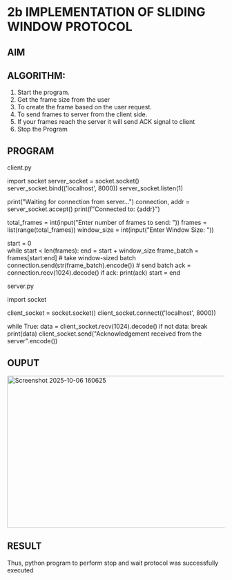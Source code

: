 # 2b IMPLEMENTATION OF SLIDING WINDOW PROTOCOL
## AIM
## ALGORITHM:
1. Start the program.
2. Get the frame size from the user
3. To create the frame based on the user request.
4. To send frames to server from the client side.
5. If your frames reach the server it will send ACK signal to client
6. Stop the Program
## PROGRAM
client.py 

import socket
server_socket = socket.socket()
server_socket.bind(('localhost', 8000))
server_socket.listen(1)

print("Waiting for connection from server...")
connection, addr = server_socket.accept()
print(f"Connected to: {addr}")

total_frames = int(input("Enter number of frames to send: "))
frames = list(range(total_frames))
window_size = int(input("Enter Window Size: "))

start = 0  
while start < len(frames):
    end = start + window_size
    frame_batch = frames[start:end]  # take window-sized batch
    connection.send(str(frame_batch).encode())  # send batch
    ack = connection.recv(1024).decode()
    if ack:
        print(ack)
        start = end  


server.py 


import socket

client_socket = socket.socket()
client_socket.connect(('localhost', 8000))

while True:
    data = client_socket.recv(1024).decode()
    if not data:
        break
    print(data)
    client_socket.send("Acknowledgement received from the server".encode())

    
## OUPUT

<img width="1555" height="352" alt="Screenshot 2025-10-06 160625" src="https://github.com/user-attachments/assets/6a8669be-000d-4fef-b142-f619d12c8c6a" />


## RESULT
Thus, python program to perform stop and wait protocol was successfully executed
